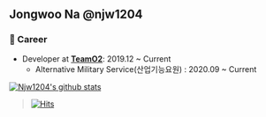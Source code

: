 ## Jongwoo Na @njw1204

### 💼 Career
- Developer at [**TeamO2**](https://carmore.kr/): 2019.12 ~ Current
  - Alternative Military Service(산업기능요원) : 2020.09 ~ Current

[![Njw1204's github stats](https://github-readme-stats.vercel.app/api?username=njw1204&show_icons=true&title_color=fff&icon_color=79ff97&text_color=9f9f9f&bg_color=151515)](https://github.com/njw1204)

> [![Hits](https://hits.seeyoufarm.com/api/count/incr/badge.svg?url=https%3A%2F%2Fgithub.com%2Fnjw1204%2Fnjw1204)](https://github.com/njw1204/njw1204)
